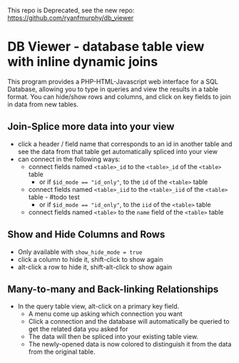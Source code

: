 This repo is Deprecated, see the new repo: https://github.com/ryanfmurphy/db_viewer

DB Viewer - database table view with inline dynamic joins
=========================================================

This program provides a PHP-HTML-Javascript web interface
for a SQL Database, allowing you to type in queries and view
the results in a table format.  You can hide/show rows and
columns, and click on key fields to join in data from new
tables.

Join-Splice more data into your view
------------------------------------
* click a header / field name that corresponds to an id in another table
  and see the data from that table get automatically spliced into your view
* can connect in the following ways:
    * connect fields named `<table>_id` to the `<table>_id` of the `<table>` table
        * or if `$id_mode == "id_only"`, to the `id` of the `<table>` table
    * connect fields named `<table>_iid` to the `<table>_iid` of the `<table>` table - #todo test
        * or if `$id_mode == "id_only"`, to the `iid` of the `<table>` table
    * connect fields named `<table>` to the `name` field of the `<table>` table

Show and Hide Columns and Rows
------------------------------
* Only available with `show_hide_mode = true`
* click a column to hide it, shift-click to show again
* alt-click a row to hide it, shift-alt-click to show again

Many-to-many and Back-linking Relationships
-------------------------------------------
* In the query table view, alt-click on a primary key field.
    * A menu come up asking which connection you want
    * Click a connection and the database will automatically be queried to get the related data you asked for
    * The data will then be spliced into your existing table view.
    * The newly-opened data is now colored to distinguish it from the data from the original table.


